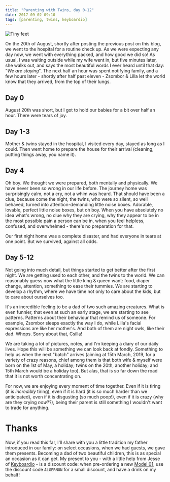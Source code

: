 ```yaml
---
title: "Parenting with Twins, day 0-12"
date: 2017-09-02 09:10
tags: [parenting, twins, keyboardio]
---
```


 ![Tiny feet](/assets/asylum/images/posts/parenting-0-11/tiny-feet.jpg)

On the 20th of August, shortly after posting the previous post on this blog, we
went to the hospital for a routine check up. As we were expecting any day now,
we went with everything packed, and how good we did so! As usual, I was waiting
outside while my wife went in, but five minutes later, she walks out, and says
the most beautiful words I ever heard until that day: "*We are staying*". The
next half an hour was spent notifying family, and a few hours later - shortly
after half past eleven - Zsombor & Lilla let the world know that they arrived,
from the top of their lungs.

<!-- more -->

## Day 0

August 20th was short, but I got to hold our babies for a bit over half an hour.
There were tears of joy.

## Day 1-3

Mother & twins stayed in the hospital, I visited every day, stayed as long as I
could. Then went home to prepare the house for their arrival (cleaning, putting
things away, you name it).

## Day 4

Oh boy. We thought we were prepared, both mentally and physically. We have never
been so wrong in our life before. The journey home was surprisingly calm, not a
cry, not a whim was heard. That should have been a clue, because come the night,
the twins, who were so silent, so well behaved, turned into attention-demanding
little noise boxes. Adorable, lovable, perfect little noise boxes, but oh boy.
When you have absolutely no idea what's wrong, no clue why they are crying, why
they appear to be in the most possible pain a person can be in, when you feel
helpless, confused, and overwhelmed - there's no preparation for that.

Our first night home was a complete disaster, and had everyone in tears at one
point. But we survived, against all odds.

## Day 5-12

Not going into much detail, but things started to get better after the first
night. We are getting used to each other, and the twins to the world. We can
reasonably guess now what the little king & queen want: food, diaper change,
attention, something to ease their tummies. We are starting to develop a rhythm,
where we have time not only to care about the kids, but to care about ourselves
too.

It's an incredible feeling to be a dad of two such amazing creatures. What is
even funnier, that even at such an early stage, we are starting to see patterns.
Patterns about their behaviour that remind us of someone. For example, Zsombor
sleeps exactly the way I do, while Lilla's facial expressions are like her
mother's. And both of them are night owls, like their dad. Whops. Sorry about
that, Csilla!

We are taking a lot of pictures, notes, and I'm keeping a diary of our daily
lives. Hope this will be something we can look back at fondly. Something to help
us when the next "batch" arrives (aiming at 15th March, 2019, for a variety of
crazy reasons, chief among them is that both wife & myself were born on the 1st
of May, a holiday; twins on the 20th, another holiday; and 15th March would be a
holiday too). But alas, that is so far down the road that it is not worth
concentrating on.

For now, we are enjoying every moment of time together. Even if it is tiring (it
is *incredibly* tiring), even if it is hard (it is so much harder than we
anticipated), even if it is disgusting (so much poop!), even if it is crazy (why
are they crying *now*??), being their parent is still something I wouldn't want
to trade for anything.

# Thanks

Now, if you read this far, I'll share with you a little tradition my father
introduced in our family: on select occasions, when we had guests, we gave them
presents. Becoming a dad of two beautiful children, this is as special an
occasion as it can get. My present to you - with a little help from Jesse
of [Keyboardio][keyboardio] - is a discount code: when pre-ordering a
new [Model 01][keyboardio], use the discount code `ALGERNON` for a small
discount, and have a drink on my behalf!

 [keyboardio]: https://shop.keyboard.io/
